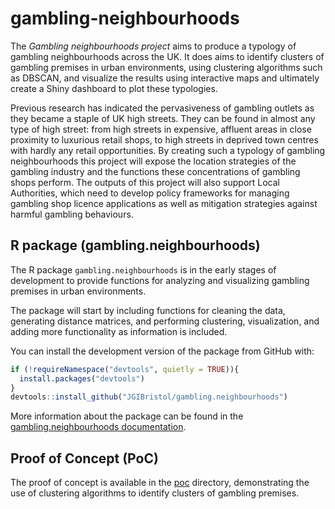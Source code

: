 <!-- badges: start -->
  <!-- [![R-CMD-check](https://github.com/JGIBristol/gambling.neighbourhoods/actions/workflows/R-CMD-check.yaml/badge.svg)](https://github.com/JGIBristol/gambling.neighbourhoods/actions/workflows/R-CMD-check.yaml) -->
  <!-- badges: end -->
  
# gambling-neighbourhoods
The *Gambling neighbourhoods project* aims to  produce a typology of gambling neighbourhoods across the UK.  It does  aims to identify clusters of gambling premises in urban environments, using clustering algorithms such as DBSCAN, and visualize the results using interactive maps and ultimately create a Shiny dashboard to plot these typologies.

Previous research has indicated the pervasiveness of gambling outlets as they became a staple of UK high streets. They can be found in almost any type of high street: from high streets in expensive, affluent areas in close proximity to luxurious retail shops, to high streets in deprived town centres with hardly any retail opportunities. By creating such a typology of gambling neighbourhoods this project will expose the location strategies of the gambling industry and the functions these concentrations of gambling shops perform. The outputs of this project will also support Local Authorities, which need to develop policy frameworks for managing gambling shop licence applications as well as mitigation strategies against harmful gambling behaviours.


## R package (gambling.neighbourhoods) 
The R package `gambling.neighbourhoods` is in the early stages of development to provide functions for analyzing and visualizing gambling premises in urban environments.

The package will start by including functions for cleaning the data, generating distance matrices, and performing clustering, visualization, and adding more functionality as information is included.

You can install the development version of the package from GitHub with:

```R
if (!requireNamespace("devtools", quietly = TRUE)){
  install.packages("devtools")
}
devtools::install_github("JGIBristol/gambling.neighbourhoods")
```
More information about the package can be found in the [gambling.neighbourhoods documentation](https://JGIBristol.github.io/gambling.neighbourhoods/).

## Proof of Concept (PoC)
The proof  of concept is available in the [poc](poc) directory, demonstrating the use of clustering algorithms to identify clusters of gambling premises.
